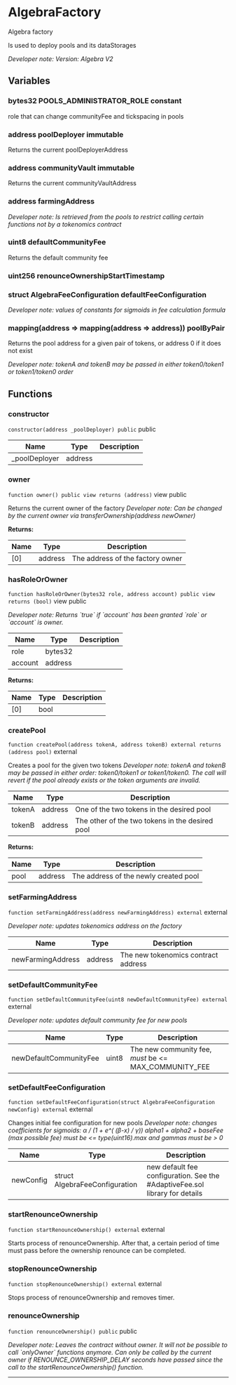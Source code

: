 

# AlgebraFactory


Algebra factory

Is used to deploy pools and its dataStorages

*Developer note: Version: Algebra V2*



## Variables
### bytes32 POOLS_ADMINISTRATOR_ROLE constant

role that can change communityFee and tickspacing in pools

### address poolDeployer immutable

Returns the current poolDeployerAddress

### address communityVault immutable

Returns the current communityVaultAddress

### address farmingAddress 



*Developer note: Is retrieved from the pools to restrict calling certain functions not by a tokenomics contract*
### uint8 defaultCommunityFee 

Returns the default community fee

### uint256 renounceOwnershipStartTimestamp 



### struct AlgebraFeeConfiguration defaultFeeConfiguration 



*Developer note: values of constants for sigmoids in fee calculation formula*
### mapping(address &#x3D;&gt; mapping(address &#x3D;&gt; address)) poolByPair 

Returns the pool address for a given pair of tokens, or address 0 if it does not exist

*Developer note: tokenA and tokenB may be passed in either token0/token1 or token1/token0 order*

## Functions
### constructor


`constructor(address _poolDeployer) public`  public





| Name | Type | Description |
| ---- | ---- | ----------- |
| _poolDeployer | address |  |


### owner


`function owner() public view returns (address)` view public

Returns the current owner of the factory
*Developer note: Can be changed by the current owner via transferOwnership(address newOwner)*




**Returns:**

| Name | Type | Description |
| ---- | ---- | ----------- |
| [0] | address | The address of the factory owner |

### hasRoleOrOwner


`function hasRoleOrOwner(bytes32 role, address account) public view returns (bool)` view public


*Developer note: Returns &#x60;true&#x60; if &#x60;account&#x60; has been granted &#x60;role&#x60; or &#x60;account&#x60; is owner.*



| Name | Type | Description |
| ---- | ---- | ----------- |
| role | bytes32 |  |
| account | address |  |

**Returns:**

| Name | Type | Description |
| ---- | ---- | ----------- |
| [0] | bool |  |

### createPool


`function createPool(address tokenA, address tokenB) external returns (address pool)`  external

Creates a pool for the given two tokens
*Developer note: tokenA and tokenB may be passed in either order: token0/token1 or token1/token0.
The call will revert if the pool already exists or the token arguments are invalid.*



| Name | Type | Description |
| ---- | ---- | ----------- |
| tokenA | address | One of the two tokens in the desired pool |
| tokenB | address | The other of the two tokens in the desired pool |

**Returns:**

| Name | Type | Description |
| ---- | ---- | ----------- |
| pool | address | The address of the newly created pool |

### setFarmingAddress


`function setFarmingAddress(address newFarmingAddress) external`  external


*Developer note: updates tokenomics address on the factory*



| Name | Type | Description |
| ---- | ---- | ----------- |
| newFarmingAddress | address | The new tokenomics contract address |


### setDefaultCommunityFee


`function setDefaultCommunityFee(uint8 newDefaultCommunityFee) external`  external


*Developer note: updates default community fee for new pools*



| Name | Type | Description |
| ---- | ---- | ----------- |
| newDefaultCommunityFee | uint8 | The new community fee, _must_ be &lt;&#x3D; MAX_COMMUNITY_FEE |


### setDefaultFeeConfiguration


`function setDefaultFeeConfiguration(struct AlgebraFeeConfiguration newConfig) external`  external

Changes initial fee configuration for new pools
*Developer note: changes coefficients for sigmoids: α / (1 + e^( (β-x) / γ))
alpha1 + alpha2 + baseFee (max possible fee) must be &lt;&#x3D; type(uint16).max and gammas must be &gt; 0*



| Name | Type | Description |
| ---- | ---- | ----------- |
| newConfig | struct AlgebraFeeConfiguration | new default fee configuration. See the #AdaptiveFee.sol library for details |


### startRenounceOwnership


`function startRenounceOwnership() external`  external

Starts process of renounceOwnership. After that, a certain period
of time must pass before the ownership renounce can be completed.





### stopRenounceOwnership


`function stopRenounceOwnership() external`  external

Stops process of renounceOwnership and removes timer.





### renounceOwnership


`function renounceOwnership() public`  public


*Developer note: Leaves the contract without owner. It will not be possible to call &#x60;onlyOwner&#x60; functions anymore.
Can only be called by the current owner if RENOUNCE_OWNERSHIP_DELAY seconds
have passed since the call to the startRenounceOwnership() function.*









---

